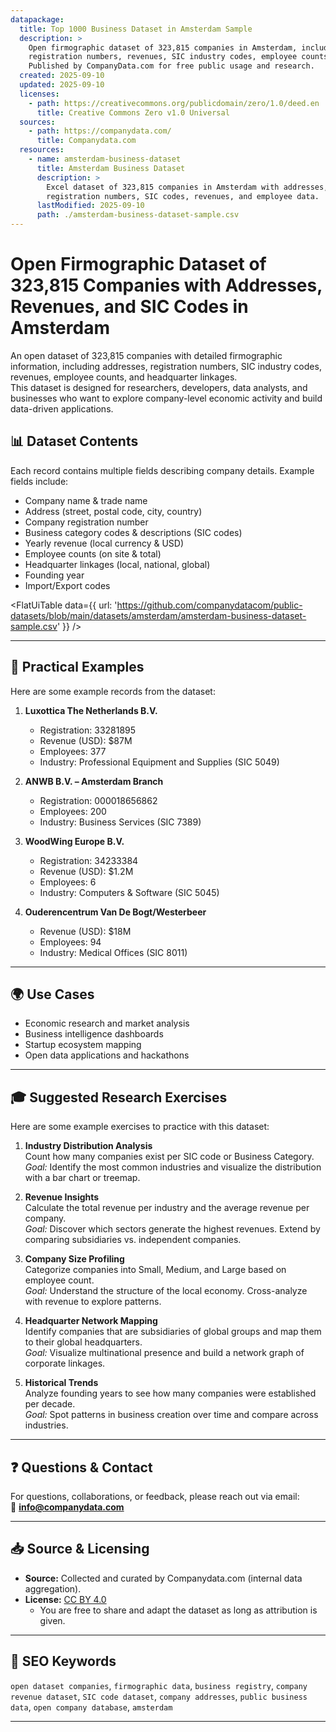 ```yaml
---
datapackage:
  title: Top 1000 Business Dataset in Amsterdam Sample
  description: >
    Open firmographic dataset of 323,815 companies in Amsterdam, including addresses, 
    registration numbers, revenues, SIC industry codes, employee counts, and headquarter linkages. 
    Published by CompanyData.com for free public usage and research.
  created: 2025-09-10
  updated: 2025-09-10
  licenses:
    - path: https://creativecommons.org/publicdomain/zero/1.0/deed.en
      title: Creative Commons Zero v1.0 Universal
  sources:
    - path: https://companydata.com/
      title: Companydata.com
  resources:
    - name: amsterdam-business-dataset
      title: Amsterdam Business Dataset
      description: >
        Excel dataset of 323,815 companies in Amsterdam with addresses, 
        registration numbers, SIC codes, revenues, and employee data.
      lastModified: 2025-09-10
      path: ./amsterdam-business-dataset-sample.csv
---
```


# Open Firmographic Dataset of 323,815 Companies with Addresses, Revenues, and SIC Codes in Amsterdam

An open dataset of 323,815 companies with detailed firmographic information, including addresses, registration numbers, SIC industry codes, revenues, employee counts, and headquarter linkages.  
This dataset is designed for researchers, developers, data analysts, and businesses who want to explore company-level economic activity and build data-driven applications.


## 📊 Dataset Contents

Each record contains multiple fields describing company details. Example fields include:

- Company name & trade name  
- Address (street, postal code, city, country)  
- Company registration number  
- Business category codes & descriptions (SIC codes)  
- Yearly revenue (local currency & USD)  
- Employee counts (on site & total)  
- Headquarter linkages (local, national, global)  
- Founding year  
- Import/Export codes  


<FlatUiTable
  data={{
    url: 'https://github.com/companydatacom/public-datasets/blob/main/datasets/amsterdam/amsterdam-business-dataset-sample.csv'
  }}
 />

---

## 🔎 Practical Examples

Here are some example records from the dataset:

1. **Luxottica The Netherlands B.V.**  
   - Registration: 33281895  
   - Revenue (USD): $87M  
   - Employees: 377  
   - Industry: Professional Equipment and Supplies (SIC 5049)  

2. **ANWB B.V. – Amsterdam Branch**  
   - Registration: 000018656862  
   - Employees: 200  
   - Industry: Business Services (SIC 7389)  

3. **WoodWing Europe B.V.**  
   - Registration: 34233384  
   - Revenue (USD): $1.2M  
   - Employees: 6  
   - Industry: Computers & Software (SIC 5045)  

4. **Ouderencentrum Van De Bogt/Westerbeer**  
   - Revenue (USD): $18M  
   - Employees: 94  
   - Industry: Medical Offices (SIC 8011)  

---

## 🌍 Use Cases
- Economic research and market analysis  
- Business intelligence dashboards  
- Startup ecosystem mapping  
- Open data applications and hackathons  

---

## 🎓 Suggested Research Exercises

Here are some example exercises to practice with this dataset:

1. **Industry Distribution Analysis**  
   Count how many companies exist per SIC code or Business Category.  
   *Goal:* Identify the most common industries and visualize the distribution with a bar chart or treemap.

2. **Revenue Insights**  
   Calculate the total revenue per industry and the average revenue per company.  
   *Goal:* Discover which sectors generate the highest revenues. Extend by comparing subsidiaries vs. independent companies.

3. **Company Size Profiling**  
   Categorize companies into Small, Medium, and Large based on employee count.  
   *Goal:* Understand the structure of the local economy. Cross-analyze with revenue to explore patterns.

4. **Headquarter Network Mapping**  
   Identify companies that are subsidiaries of global groups and map them to their global headquarters.  
   *Goal:* Visualize multinational presence and build a network graph of corporate linkages.

5. **Historical Trends**  
   Analyze founding years to see how many companies were established per decade.  
   *Goal:* Spot patterns in business creation over time and compare across industries.

---

## ❓ Questions & Contact
For questions, collaborations, or feedback, please reach out via email:  
📧 **info@companydata.com**

---

## 📥 Source & Licensing

- **Source:** Collected and curated by Companydata.com (internal data aggregation).  
- **License:** [CC BY 4.0](https://creativecommons.org/licenses/by/4.0/)  
  - You are free to share and adapt the dataset as long as attribution is given.

---

## 🔑 SEO Keywords
`open dataset companies`, `firmographic data`, `business registry`, `company revenue dataset`, `SIC code dataset`, `company addresses`, `public business data`, `open company database`, `amsterdam`

---

